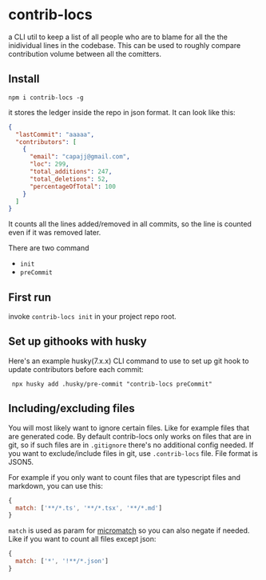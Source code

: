 # contrib-locs

a CLI util to keep a list of all people who are to blame for all the the inidividual lines in the codebase. This can be used to roughly compare contribution volume between all the comitters.

## Install

```
npm i contrib-locs -g
```

it stores the ledger inside the repo in json format. It can look like this:

```json
{
  "lastCommit": "aaaaa",
  "contributors": [
    {
      "email": "capajj@gmail.com",
      "loc": 299,
      "total_additions": 247,
      "total_deletions": 52,
      "percentageOfTotal": 100
    }
  ]
}
```

It counts all the lines added/removed in all commits, so the line is counted even if it was removed later.

There are two command

- `init`
- `preCommit`

## First run

invoke `contrib-locs init` in your project repo root.

## Set up githooks with husky

Here's an example husky(7.x.x) CLI command to use to set up git hook to update contributors before each commit:

```
 npx husky add .husky/pre-commit "contrib-locs preCommit"
```

## Including/excluding files

You will most likely want to ignore certain files. Like for example files that are generated code.
By default contrib-locs only works on files that are in git, so if such files are in `.gitignore` there's no additional config needed.
If you want to exclude/include files in git, use `.contrib-locs` file. File format is JSON5.

For example if you only want to count files that are typescript files and markdown, you can use this:

```js
{
  match: ['**/*.ts', '**/*.tsx', '**/*.md']
}
```

`match` is used as param for [micromatch](https://www.npmjs.com/package/micromatch) so you can also negate if needed. Like if you want to count all files except json:

```js
{
  match: ['*', '!**/*.json']
}
```
